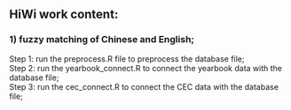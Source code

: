 ## HiWi work content:

### 1) fuzzy matching of Chinese and English;
Step 1: run the preprocess.R file to preprocess the database file;  
Step 2: run the yearbook_connect.R to connect the yearbook data with the database file;  
Step 3: run the cec_connect.R to connect the CEC data with the database file; 
